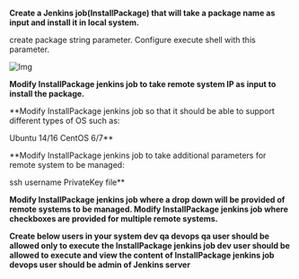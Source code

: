 **Create a Jenkins job(InstallPackage) that will take a package name as input and install it in local system.**

create package string parameter.
Configure execute shell with this parameter.

![Img](Image/39.jpg)

**Modify InstallPackage jenkins job to take remote system IP as input to install the package.**

**Modify InstallPackage jenkins job so that it should be able to support different types of OS such as:

Ubuntu 14/16
CentOS 6/7**



**Modify InstallPackage jenkins job to take additional parameters for remote system to be managed:

ssh username
PrivateKey file**



**Modify InstallPackage jenkins job where a drop down will be provided of remote systems to be managed.
Modify InstallPackage jenkins job where checkboxes are provided for multiple remote systems.**

**Create below users in your system
dev
qa
devops
qa user should be allowed only to execute the InstallPackage jenkins job
dev user should be allowed to execute and view the content of InstallPackage jenkins job
devops user should be admin of Jenkins server**
